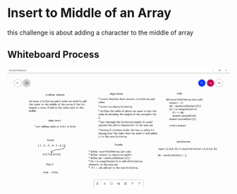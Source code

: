 
# Insert to Middle of an Array
this challenge is about adding a character to the middle of array

## Whiteboard Process
![](../assets/array-insert-shift.png)